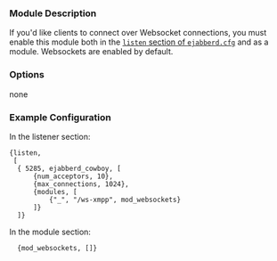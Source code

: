 ### Module Description

If you'd like clients to connect over Websocket connections, you must enable
this module both in the [`listen` section of `ejabberd.cfg`](Listener-modules.md) and as a module. Websockets are enabled by default.

### Options
none

### Example Configuration

In the listener section:
```
{listen,
 [
  { 5285, ejabberd_cowboy, [
      {num_acceptors, 10},
      {max_connections, 1024},
      {modules, [
          {"_", "/ws-xmpp", mod_websockets}
      ]}
  ]}
```

In the module section:
```
  {mod_websockets, []}
```
